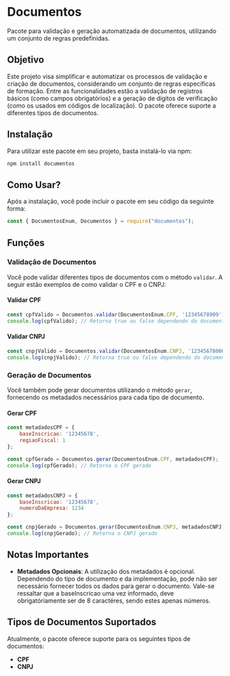 
# Documentos

Pacote para validação e geração automatizada de documentos, utilizando um conjunto de regras predefinidas.

## Objetivo

Este projeto visa simplificar e automatizar os processos de validação e criação de documentos, considerando um conjunto de regras específicas de formação. Entre as funcionalidades estão a validação de registros básicos (como campos obrigatórios) e a geração de dígitos de verificação (como os usados em códigos de localização). O pacote oferece suporte a diferentes tipos de documentos.

## Instalação

Para utilizar este pacote em seu projeto, basta instalá-lo via npm:

```sh
npm install documentos
```

## Como Usar?

Após a instalação, você pode incluir o pacote em seu código da seguinte forma:

```js
const { DocumentosEnum, Documentos } = require("documentos");
```

## Funções

### Validação de Documentos

Você pode validar diferentes tipos de documentos com o método `validar`. A seguir estão exemplos de como validar o CPF e o CNPJ:

#### Validar CPF

```js
const cpfValido = Documentos.validar(DocumentosEnum.CPF, '12345678909');
console.log(cpfValido); // Retorna true ou false dependendo do documento
```

#### Validar CNPJ

```js
const cnpjValido = Documentos.validar(DocumentosEnum.CNPJ, '12345678000199');
console.log(cnpjValido); // Retorna true ou false dependendo do documento
```

### Geração de Documentos

Você também pode gerar documentos utilizando o método `gerar`, fornecendo os metadados necessários para cada tipo de documento.

#### Gerar CPF

```js
const metadadosCPF = {
    baseInscricao: '12345678',
    regiaoFiscal: 1
};

const cpfGerado = Documentos.gerar(DocumentosEnum.CPF, metadadosCPF);
console.log(cpfGerado); // Retorna o CPF gerado
```

#### Gerar CNPJ

```js
const metadadosCNPJ = {
    baseInscricao: '12345678',
    numeroDaEmpresa: 1234
};

const cnpjGerado = Documentos.gerar(DocumentosEnum.CNPJ, metadadosCNPJ);
console.log(cnpjGerado); // Retorna o CNPJ gerado
```

## Notas Importantes

- **Metadados Opcionais**: A utilização dos metadados é opcional. Dependendo do tipo de documento e da implementação, pode não ser necessário fornecer todos os dados para gerar o documento. Vale-se ressaltar que a baseInscricao uma vez informado, deve obrigatóriamente ser de 8 caractéres, sendo estes apenas números.

## Tipos de Documentos Suportados

Atualmente, o pacote oferece suporte para os seguintes tipos de documentos:

- **CPF**
- **CNPJ**
